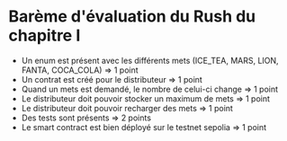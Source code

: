 # Barème d'évaluation du Rush du chapitre I

- Un enum est présent avec les différents mets (ICE_TEA, MARS, LION, FANTA, COCA_COLA) => 1 point
- Un contrat est créé pour le distributeur => 1 point
- Quand un mets est demandé, le nombre de celui-ci change => 1 point
- Le distributeur doit pouvoir stocker un maximum de mets => 1 point
- Le distributeur doit pouvoir recharger des mets => 1 point
- Des tests sont présents => 2 points
- Le smart contract est bien déployé sur le testnet sepolia => 1 point